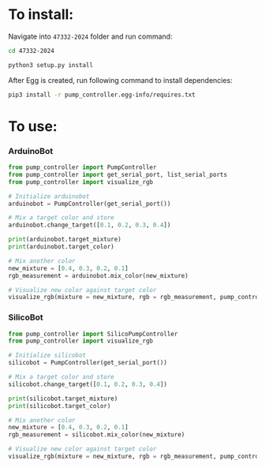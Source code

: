 # **To install:**

Navigate into `47332-2024` folder and run command:

```bash
cd 47332-2024

python3 setup.py install
```

After Egg is created, run following command to install dependencies:

```bash
pip3 install -r pump_controller.egg-info/requires.txt
```


# **To use:**

### ArduinoBot

```python
from pump_controller import PumpController
from pump_controller import get_serial_port, list_serial_ports
from pump_controller import visualize_rgb

# Initialize arduinobot
arduinobot = PumpController(get_serial_port())

# Mix a target color and store
arduinobot.change_target([0.1, 0.2, 0.3, 0.4])

print(arduinobot.target_mixture)
print(arduinobot.target_color)

# Mix another color
new_mixture = [0.4, 0.3, 0.2, 0.1]
rgb_measurement = arduinobot.mix_color(new_mixture)

# Visualize new color against target color
visualize_rgb(mixture = new_mixture, rgb = rgb_measurement, pump_controller=arduinobot)
```

### SilicoBot

```python
from pump_controller import SilicoPumpController
from pump_controller import visualize_rgb

# Initialize silicobot
silicobot = PumpController(get_serial_port())

# Mix a target color and store
silicobot.change_target([0.1, 0.2, 0.3, 0.4])

print(silicobot.target_mixture)
print(silicobot.target_color)

# Mix another color
new_mixture = [0.4, 0.3, 0.2, 0.1]
rgb_measurement = silicobot.mix_color(new_mixture)

# Visualize new color against target color
visualize_rgb(mixture = new_mixture, rgb = rgb_measurement, pump_controller=silicobot)
```
